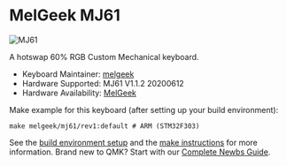 # MelGeek MJ61

![MJ61](https://cdn.shopify.cn/s/files/1/0078/2863/5712/products/7aef4938a6ebf273c53516f8f9579858_1024x1024@2x.jpg?v=1574605157)

A hotswap 60% RGB Custom Mechanical keyboard.

* Keyboard Maintainer: [melgeek](https://github.com/melgeek)
* Hardware Supported: MJ61 V1.1.2 20200612
* Hardware Availability: [MelGeek](https://www.melgeek.com/)

Make example for this keyboard (after setting up your build environment):

    make melgeek/mj61/rev1:default # ARM (STM32F303)


See the [build environment setup](https://docs.qmk.fm/#/getting_started_build_tools) and the [make instructions](https://docs.qmk.fm/#/getting_started_make_guide) for more information. Brand new to QMK? Start with our [Complete Newbs Guide](https://docs.qmk.fm/#/newbs).
